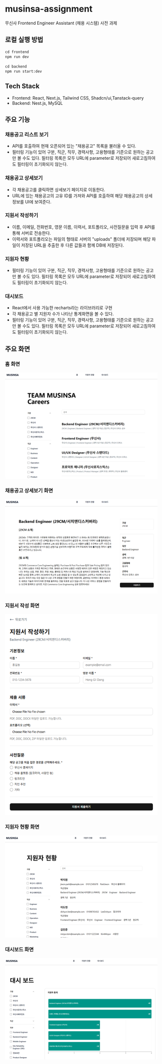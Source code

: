 # musinsa-assignment

무신사 Frontend Engineer Assistant (채용 시스템) 사전 과제

## 로컬 실행 방법

```
cd frontend
npm run dev

cd backend
npm run start:dev
```

## Tech Stack

- Frontend: React, Next.js, Tailwind CSS, Shadcn/ui,Tanstack-query
- Backend: Nest.js, MySQL

## 주요 기능

### 채용공고 리스트 보기

- API를 호출하여 현재 오픈되어 있는 "채용공고" 목록을 불러올 수 있다.
- 필터링 기능이 있어 구분, 직군, 직무, 경력사항, 고용형태를 기준으로 원하는 공고만 볼 수도 있다. 필터링 목록은 모두 URL에 parameter로 저장되어 새로고침하여도 필터링이 초기화되지 않는다.

### 채용공고 상세보기

- 각 채용공고를 클릭하면 상세보기 페이지로 이동한다.
- URL에 있는 채용공고의 고유 ID를 가져와 API를 호출하여 해당 채용공고의 상세 정보를 UI에 보여준다.

### 지원서 작성하기

- 이름, 이메일, 전화번호, 영문 이름, 이력서, 포트폴리오, 사전질문을 입력 후 API를 통해 서버로 전송한다.
- 이력서와 포트폴리오는 파일의 형태로 서버의 "uploads" 폴더에 저장되며 해당 파일이 저장된 URL을 추출한 후 다른 값들과 함께 DB에 저장된다.

### 지원자 현황

- 필터링 기능이 있어 구분, 직군, 직무, 경력사항, 고용형태를 기준으로 원하는 공고만 볼 수도 있다. 필터링 목록은 모두 URL에 parameter로 저장되어 새로고침하여도 필터링이 초기화되지 않는다.

### 대시보드

- React에서 사용 가능한 recharts라는 라이브러리로 구현
- 각 채용공고 별 지원자 수가 나타난 통계화면을 볼 수 있다.
- 필터링 기능이 있어 구분, 직군, 직무, 경력사항, 고용형태를 기준으로 원하는 공고만 볼 수도 있다. 필터링 목록은 모두 URL에 parameter로 저장되어 새로고침하여도 필터링이 초기화되지 않는다.

## 주요 화면

### 홈 화면

![alt text](image-2.png)

### 채용공고 상세보기 화면

![alt text](image-3.png)

### 지원서 작성 화면

![alt text](image-4.png)

### 지원자 현황 화면

![alt text](image-1.png)

### 대시보드 화면

![대시보드 화면](image.png)
